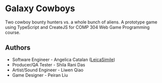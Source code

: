 # Galaxy Cowboys
Two cowboy bounty hunters vs. a whole bunch of aliens. A prototype game using TypeScript and CreateJS for COMP 304 Web Game Programming course.

## Authors
* Software Engineer - Angelica Catalan ([LeicaSimile](https://github.com/LeicaSimile))
* Producer/QA Tester - Shila Rani Das
* Artist/Sound Engineer - Liwen Qiao
* Game Designer - Peiran Liu